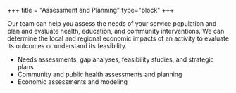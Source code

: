 +++
title = "Assessment and Planning"
type="block"
+++

Our team can help you assess the needs of your service population and plan and evaluate health, education, and community interventions. We can determine the local and regional economic impacts of an activity to evaluate its outcomes or understand its feasibility.

- Needs assessments, gap analyses, feasibility studies, and strategic plans
- Community and public health assessments and planning
- Economic assessments and modeling


